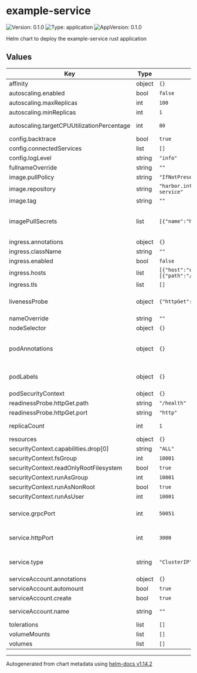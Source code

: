 # example-service

![Version: 0.1.0](https://img.shields.io/badge/Version-0.1.0-informational?style=flat-square) ![Type: application](https://img.shields.io/badge/Type-application-informational?style=flat-square) ![AppVersion: 0.1.0](https://img.shields.io/badge/AppVersion-0.1.0-informational?style=flat-square)

Helm chart to deploy the example-service rust application

## Values

| Key | Type | Default | Description |
|-----|------|---------|-------------|
| affinity | object | `{}` |  |
| autoscaling.enabled | bool | `false` | Enable/Disable Autoscaling |
| autoscaling.maxReplicas | int | `100` | Maximum number of replicas to maintain. |
| autoscaling.minReplicas | int | `1` | Minimum number of replicas to maintain. |
| autoscaling.targetCPUUtilizationPercentage | int | `80` | Target CPU utilization percentage to scale pods. This is a value between 0 and 100. |
| config.backtrace | bool | `true` | Decide whether backtrace is displayey when failing |
| config.connectedServices | list | `[]` | Urls to connected services via gRPC |
| config.logLevel | string | `"info"` | Log level of the application |
| fullnameOverride | string | `""` |  |
| image.pullPolicy | string | `"IfNotPresent"` | This sets the pull policy for images. |
| image.repository | string | `"harbor.internal.roxxas96.net/example-app/example-service"` |  |
| image.tag | string | `""` | Overrides the image tag whose default is the chart appVersion. |
| imagePullSecrets | list | `[{"name":"harbor-credentials"}]` | This is for the secrets for pulling an image from a private repository more information can be found here: https://kubernetes.io/docs/tasks/configure-pod-container/pull-image-private-registry/ |
| ingress.annotations | object | `{}` | Annotations that will be added to the ingress resource |
| ingress.className | string | `""` | Used to select the ingress controller that will manage the ingress |
| ingress.enabled | bool | `false` | Enable/Disable Ingress |
| ingress.hosts | list | `[{"host":"chart-example.local","paths":[{"path":"/","pathType":"ImplementationSpecific"}]}]` | Hosts that will be served by the ingress |
| ingress.tls | list | `[]` | TLS configuration for the ingress |
| livenessProbe | object | `{"httpGet":{"path":"/health","port":"http"}}` | This is to setup the liveness and readiness probes more information can be found here: https://kubernetes.io/docs/tasks/configure-pod-container/configure-liveness-readiness-startup-probes/ |
| nameOverride | string | `""` | This is to override the chart name. |
| nodeSelector | object | `{}` |  |
| podAnnotations | object | `{}` | This is for setting Kubernetes Annotations to a Pod. For more information checkout: https://kubernetes.io/docs/concepts/overview/working-with-objects/annotations/ |
| podLabels | object | `{}` | This is for setting Kubernetes Labels to a Pod. For more information checkout: https://kubernetes.io/docs/concepts/overview/working-with-objects/labels/ |
| podSecurityContext | object | `{}` |  |
| readinessProbe.httpGet.path | string | `"/health"` |  |
| readinessProbe.httpGet.port | string | `"http"` |  |
| replicaCount | int | `1` | This will set the replicaset count more information can be found here: https://kubernetes.io/docs/concepts/workloads/controllers/replicaset/ |
| resources | object | `{}` |  |
| securityContext.capabilities.drop[0] | string | `"ALL"` |  |
| securityContext.fsGroup | int | `10001` |  |
| securityContext.readOnlyRootFilesystem | bool | `true` |  |
| securityContext.runAsGroup | int | `10001` |  |
| securityContext.runAsNonRoot | bool | `true` |  |
| securityContext.runAsUser | int | `10001` |  |
| service.grpcPort | int | `50051` | This sets the grpc ports more information can be found here: https://kubernetes.io/docs/concepts/services-networking/service/#field-spec-ports |
| service.httpPort | int | `3000` | This sets the http ports more information can be found here: https://kubernetes.io/docs/concepts/services-networking/service/#field-spec-ports |
| service.type | string | `"ClusterIP"` | This sets the service type more information can be found here: https://kubernetes.io/docs/concepts/services-networking/service/#publishing-services-service-types |
| serviceAccount.annotations | object | `{}` | Annotations to add to the service account |
| serviceAccount.automount | bool | `true` | Automatically mount a ServiceAccount's API credentials? |
| serviceAccount.create | bool | `true` | Specifies whether a service account should be created |
| serviceAccount.name | string | `""` | The name of the service account to use. If not set and create is true, a name is generated using the fullname template |
| tolerations | list | `[]` |  |
| volumeMounts | list | `[]` | Additional volumeMounts on the output Deployment definition. |
| volumes | list | `[]` | Additional volumes on the output Deployment definition. |

----------------------------------------------
Autogenerated from chart metadata using [helm-docs v1.14.2](https://github.com/norwoodj/helm-docs/releases/v1.14.2)
